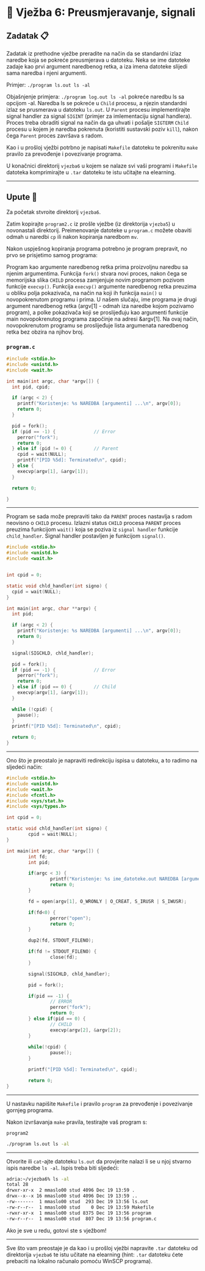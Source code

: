 # 🚀 Vježba 6: Preusmjeravanje, signali

## Zadatak 📋

Zadatak iz prethodne vježbe preradite na način da se standardni izlaz naredbe koja se pokreće preusmjerava u datoteku. Neka se ime datoteke zadaje kao prvi argument naredbenog retka, a iza imena datoteke slijedi sama naredba i njeni argumenti.

Primjer:
`./program ls.out ls -al`

Objašnjenje primjera:
`./program log.out ls -al` pokreće naredbu ls sa opcijom -al. Naredba ls se pokreće u `Child` procesu, a njezin standardni izlaz se prusmerava u datoteku `ls.out`.
U `Parent` procesu implementirajte signal handler za signal `SIGINT` (primjer za imlementaciju signal handlera). Proces treba obraditi signal na način da ga uhvati i pošalje `SIGTERM` `Child` procesu u kojem je naredba pokrenuta (koristiti sustavski poziv `kill`), nakon čega `Parent` proces završava s radom. 

Kao i u prošloj vježbi potrbno je napisati `Makefile` datoteku te pokrenitu `make` pravilo za prevođenje i povezivanje programa.

U konačnici direktorij `vjezba6` u kojem se nalaze svi vaši programi i `Makefile` datoteka komprimirajte u `.tar` datoteku te istu učitajte na elearning.

___

## Upute 🧭

Za početak stvroite direktorij `vjezba6`.

Zatim kopirajte `program2.c` iz prošle vježbe (iz direktorija `vjezba5`) u novonastali direktorij. Preimenovanje datoteke u `program.c` možete obaviti odmah u naredbi `cp` ili nakon kopiranja naredbom `mv`.

Nakon uspješnog kopiranja programa potrebno je program prepravit, no prvo se prisjetimo samog programa:

Program kao argumente naredbenog retka prima proizvoljnu naredbu sa njenim argumentima. Funkcija `fork()` stvara novi proces, nakon čega se memorijska slika `CHILD` procesa zamjenjuje novim programom pozivom funkcije `execvp()`. Funkcija `execvp()` argumente naredbenog retka preuzima u obliku polja pokazivača, na način na koji ih funkcija `main()` u novopokrenutom programu i prima. U našem slučaju, ime programa je drugi argument naredbenog retka (argv[1] - odmah iza naredbe kojom pozivamo program), a polke pokazivača koji se proslijeđuju kao argumenti funkcije main novopokrenutog programa započinje na adresi &argv[1]. Na ovaj način, novopokrenutom programu se proslijeđuje lista argumenata naredbenog retka bez obzira na njihov broj.

### `program.c`
``` c
#include <stdio.h>
#include <unistd.h>
#include <wait.h>

int main(int argc, char *argv[]) {
  int pid, cpid;

  if (argc < 2) {
    printf("Koristenje: %s NAREDBA [argumenti] ...\n", argv[0]);
    return 0;
  }

  pid = fork();
  if (pid == -1) {              // Error
    perror("fork");
    return 0;
  } else if (pid != 0) {        // Parent
    cpid = wait(NULL);
    printf("[PID %5d]: Terminated\n", cpid);
  } else {
    execvp(argv[1], &argv[1]);
  }

  return 0;

}
```
___

Program se sada može prepraviti tako da `PARENT` proces nastavlja s radom neovisno o `CHILD` procesu. Izlazni status `CHILD` procesa `PARENT` proces preuzima funkcijom `wait()` koja se poziva iz `signal handler` funkcije `child_handler`. Signal handler postavljen je funkcijom `signal()`.

``` c
#include <stdio.h>
#include <unistd.h>
#include <wait.h>


int cpid = 0;

static void chld_handler(int signo) {
  cpid = wait(NULL);
}

int main(int argc, char **argv) {
  int pid;

  if (argc < 2) {
    printf("Koristenje: %s NAREDBA [argumenti] ...\n", argv[0]);
    return 0;
  }

  signal(SIGCHLD, chld_handler);

  pid = fork();
  if (pid == -1) {              // Error
    perror("fork");
    return 0;
  } else if (pid == 0) {        // Child
    execvp(argv[1], &argv[1]);
  }

  while (!cpid) {
    pause();
  }
  printf("[PID %5d]: Terminated\n", cpid);

  return 0;
}
```
___

Ono što je preostalo je napraviti redirekciju ispisa u datoteku, a to radimo na sljedeći način:
``` c
#include <stdio.h>
#include <unistd.h>
#include <wait.h>
#include <fcntl.h>
#include <sys/stat.h>
#include <sys/types.h>

int cpid = 0;

static void chld_handler(int signo) {
        cpid = wait(NULL);
}

int main(int argc, char *argv[]) {
        int fd;
        int pid;

        if(argc < 3) {
                printf("Koristenje: %s ime_datoteke.out NAREDBA [argumenti] ...\n", argv[0]);
                return 0;
        }

        fd = open(argv[1], O_WRONLY | O_CREAT, S_IRUSR | S_IWUSR);

        if(fd<0) {
                perror("open");
                return 0;
        }

        dup2(fd, STDOUT_FILENO);

        if(fd != STDOUT_FILENO) {
                close(fd);
        }

        signal(SIGCHLD, chld_handler);

        pid = fork();

        if(pid == -1) {
                // ERROR
                perror("fork");
                return 0;
        } else if(pid == 0) {
                // CHILD
                execvp(argv[2], &argv[2]);
        }
        
        while(!cpid) {
                pause();
        }

        printf("[PID %5d]: Terminated\n", cpid);

        return 0;
}

```
___

U nastavku napišite `Makefile` i pravilo `program` za prevođenje i povezivanje gornjeg programa.

Nakon izvršavanja `make` pravila, testirajte vaš program s:

`program2`
``` bash
./program ls.out ls -al
```
___

Otvorite ili `cat`-ajte datoteku `ls.out` da provjerite nalazi li se u njoj stvarno ispis naredbe `ls -al`. Ispis treba biti sljedeći:

``` bash
adria:~/vjezba6% ls -al
total 28
drwxr-xr-x  2 mmaslo00 stud 4096 Dec 19 13:59 .
drwx--x--x 16 mmaslo00 stud 4096 Dec 19 13:59 ..
-rw-------  1 mmaslo00 stud  293 Dec 19 13:56 ls.out
-rw-r--r--  1 mmaslo00 stud    0 Dec 19 13:59 Makefile
-rwxr-xr-x  1 mmaslo00 stud 8375 Dec 19 13:56 program
-rw-r--r--  1 mmaslo00 stud  807 Dec 19 13:56 program.c
```

Ako je sve u redu, gotovi ste s vježbom!

___

Sve što vam preostaje je da kao i u prošloj vježbi napravite `.tar` datoteku od direktorija `vjezba6` te istu učitate na elearning (hint: `.tar` datoteku ćete prebaciti na lokalno računalo pomoću WinSCP programa). 
